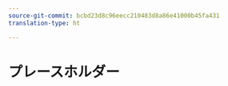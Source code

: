 ```yaml
---
source-git-commit: bcbd23d8c96eecc210483d8a86e41000b45fa431
translation-type: ht

---
```

# プレースホルダー

